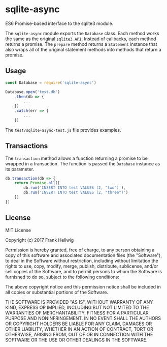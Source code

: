 # sqlite-async

ES6 Promise-based interface to the sqlite3 module.

The `sqlite-async` module exports the `Database` class. Each method works the same as the original [`sqlite3 API`](https://github.com/mapbox/node-sqlite3/wiki/API). Instead of callbacks, each method returns a promise. The `prepare` method returns a `Statement` instance that also wraps all of the original statement methods into methods that return a promise.

## Usage

```javascript
const Database = require('sqlite-async')

Database.open('test.db')
    .then(db => {
        ...
    })
    .catch(err => {
        ...
    })
```

The `test/sqlite-async-test.js` file provides examples.

## Transactions

The `transaction` method allows a function returning a promise to be wrapped in a transaction. The function is passed the `Database` instance as its parameter.

```javascript
db.transaction(db => {
    return Promise.all([
        db.run('INSERT INTO test VALUES (2, "two")'),
        db.run('INSERT INTO test VALUES (2, "three")')
    ])
})
```

## License

MIT License

Copyright (c) 2017 Frank Hellwig

Permission is hereby granted, free of charge, to any person obtaining a copy
of this software and associated documentation files (the "Software"), to deal
in the Software without restriction, including without limitation the rights
to use, copy, modify, merge, publish, distribute, sublicense, and/or sell
copies of the Software, and to permit persons to whom the Software is
furnished to do so, subject to the following conditions:

The above copyright notice and this permission notice shall be included in all
copies or substantial portions of the Software.

THE SOFTWARE IS PROVIDED "AS IS", WITHOUT WARRANTY OF ANY KIND, EXPRESS OR
IMPLIED, INCLUDING BUT NOT LIMITED TO THE WARRANTIES OF MERCHANTABILITY,
FITNESS FOR A PARTICULAR PURPOSE AND NONINFRINGEMENT. IN NO EVENT SHALL THE
AUTHORS OR COPYRIGHT HOLDERS BE LIABLE FOR ANY CLAIM, DAMAGES OR OTHER
LIABILITY, WHETHER IN AN ACTION OF CONTRACT, TORT OR OTHERWISE, ARISING FROM,
OUT OF OR IN CONNECTION WITH THE SOFTWARE OR THE USE OR OTHER DEALINGS IN THE
SOFTWARE.
